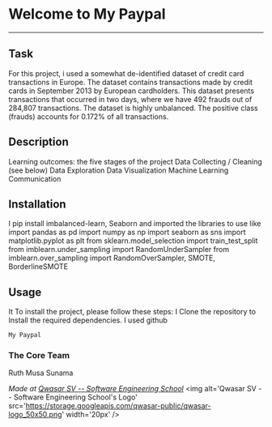# Welcome to My Paypal
***

## Task
For this project, i used a somewhat de-identified dataset of credit card transactions in Europe. The dataset contains transactions made by credit cards in September 2013 by European cardholders. This dataset presents transactions that occurred in two days, where we have 492 frauds out of 284,807 transactions. 
The dataset is highly unbalanced. The positive class (frauds) accounts for 0.172% of all transactions.

## Description
Learning outcomes: the five stages of the project
Data Collecting / Cleaning (see below) Data Exploration Data Visualization Machine Learning Communication

## Installation
 I pip install imbalanced-learn, Seaborn and imported the libraries to use like import pandas as pd import numpy as np import seaborn as sns import matplotlib.pyplot as plt from sklearn.model_selection import train_test_split from imblearn.under_sampling 
 import RandomUnderSampler from imblearn.over_sampling import RandomOverSampler, SMOTE, BorderlineSMOTE

## Usage
It To install the project, please follow these steps:
I Clone the repository to Install the required dependencies. I used github
```
My Paypal
```

### The Core Team
Ruth Musa Sunama

<span><i>Made at <a href='https://qwasar.io'>Qwasar SV -- Software Engineering School</a></i></span>
<span><img alt='Qwasar SV -- Software Engineering School's Logo' src='https://storage.googleapis.com/qwasar-public/qwasar-logo_50x50.png' width='20px' /></span>
